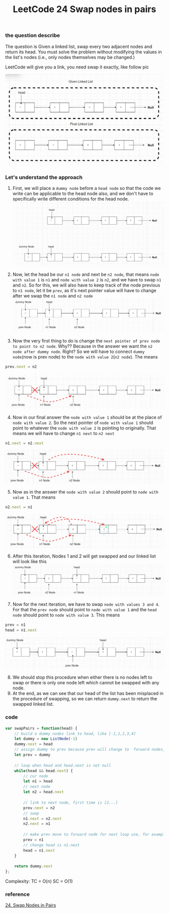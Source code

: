 ﻿---
layout: post
title: LeetCode 24 Swap nodes in pairs 
tags:
- algorithm 
excerpt: All about leetCode 24 Swap Nodes in Pairs
---

### the question describe

The question is Given a linked list, swap every two adjacent nodes and return its head. You must solve the problem without modifying the values in the list's nodes (i.e., only nodes themselves may be changed.)

LeetCode will give you a link, you need swap it exactly, like follow pic

![given link list and final link list](/images/swappingNodes/givenAndFinal.jpg)

### Let's understand the **approach**

1. First, we will place a `dummy node` before a `head node` so that the code we write can be applicable to the head node also, and we don't have to specifically write different conditions for the head node.
![add dummy node before head node](/images/swappingNodes/addDummyNode.jpg)

2. Now, let the head be our `n1 node` and next be `n2 node`, that means `node with value 1` is `n1` and `node with value 2` is `n2`, and we have to swap `n1` and `n2`. So for this, we will also have to keep track of the node previous to `n1 node`, let it be `prev`, as it's next pointer value will have to change after we swap the `n1 node` and `n2 node`
![add prev node and n1 node and n2 node](/images/swappingNodes/prevNodeAndN1andN2.jpg)   

3. Now the very first thing to do is change the `next pointer of prev node to point to n2 node`. Why?? Because in the answer we want the `n2 node after dummy node`. Right? So we will have to connect `dummy node`(now is prev node) to the `node with value 2`(`n2 node`). The means
```javascript
prev.next = n2
```
![prev node point to n2 node](/images/swappingNodes/prevToN2.jpg)

4. Now in our final answer the `node with value 1` should be at the place of `node with value 2`. So the next pointer of `node with value 1` should point to whatever the `node with value 2` is pointing to originally. That means we will have to change `n1 next` to `n2 next`
```javascript
n1.next = n2.next
```     
![n1 node link to n3 node](/images/swappingNodes/N1ToN3.jpg)

5. Now as in the answer the `node with value 2` should point to `node with value 1`. That means
```javascript
n2.next = n1
```
![N2 node link to N1 node](../images/swappingNodes/N2ToN1.jpg)

6. After this iteration, Nodes 1 and 2 will get swapped and our linked list will look like this
![After iteration](/images/swappingNodes/AfterIteration.jpg)	

7. Now for the next iteration, we have to swap `node with values 3 and 4`. For that the `prev node` should point to `node with value 1` and the `head node` should point to `node with value 3`. This means
```javascript
prev = n1
head = n1.next
```
![for next iteration](../images/swappingNodes/forNextIteration.jpg)

8. We should stop this procedure when either there is no nodes left to swap or there is only one node left which cannot be swapped with any node.
9. At the end, as we can see that our head of the list has been misplaced in the procedure of swapping, so we can return `dummy.next` to return the swapped linked list.
 
### code
```javascript
var swapPairs = function(head) {
    // build a dummy nodes link to head, like [-1,1,2,3,4]
    let dummy = new ListNode(-1)
    dummy.next = head
    // assign dummy to prev because prev will change to  forward nodes, but dummy always link to first node, in this example is link to [2...]
    let prev = dummy
    
    // loop when head and head.next is not null
    while(head && head.next) {
        // cur node
        let n1 = head
        // next node
        let n2 = head.next
        
        // link to next node, first time is [2...]
        prev.next = n2 
        // swap
        n1.next = n2.next
        n2.next = n1

        // make prev move to forward node for next loop use, for example, first time prev assign to n1, when next loop prev.next like n1.next [1,3,4]
        prev = n1 
        // change head is n1.next
        head = n1.next
    }

    return dummy.next
};
```

Complexity:
TC = O(n)
SC = O(1)
### reference
[24. Swap Nodes in Pairs](https://leetcode.com/problems/swap-nodes-in-pairs/)